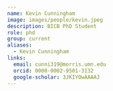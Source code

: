```yaml
---
name: Kevin Cunningham
image: images/people/kevin.jpeg
description: BICB PhD Student
role: phd
group: current
aliases:
  - Kevin Cunningham
links:
  email: cunni319@morris.umn.edu
  orcid: 0000-0002-9501-3132
  google-scholar: 3JKIYOwAAAAJ
---
```


